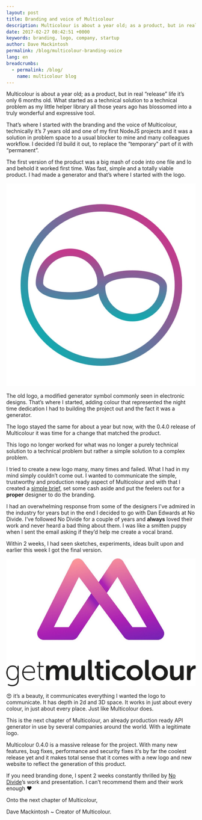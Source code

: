 ```yaml
---
layout: post
title: Branding and voice of Multicolour
description: Multicolour is about a year old; as a product, but in real “release” life it’s only 6 months old. What started as a technical solution to a technical problem as my little helper library all those…
date: 2017-02-27 08:42:51 +0000
keywords: branding, logo, company, startup
author: Dave Mackintosh
permalink: /blog/multicolour-branding-voice
lang: en
breadcrumbs:
  - permalink: /blog/
    name: multicolour blog
---
```


Multicolour is about a year old; as a product, but in real “release” life it’s only 6 months old. What started as a technical solution to a technical problem as my little helper library all those years ago has blossomed into a truly wonderful and expressive tool.

That’s where I started with the branding and the voice of Multicolour, technically it’s 7 years old and one of my first NodeJS projects and it was a solution in problem space to a usual blocker to mine and many colleagues workflow. I decided I’d build it out, to replace the “temporary” part of it with “permanent”.

The first version of the product was a big mash of code into one file and lo and behold it worked first time. Was fast, simple and a totally viable product. I had made a generator and that’s where I started with the logo.

![The old logo, a modified generator symbol commonly seen in electronic designs](/uploads/old-logo.jpeg)

The old logo, a modified generator symbol commonly seen in electronic designs. That’s where I started, adding colour that represented the night time dedication I had to building the project out and the fact it was a generator.

The logo stayed the same for about a year but now, with the 0.4.0 release of Multicolour it was time for a change that matched the product.

This logo no longer worked for what was no longer a purely technical solution to a technical problem but rather a simple solution to a complex problem.

I tried to create a new logo many, many times and failed. What I had in my mind simply couldn’t come out. I wanted to communicate the simple, trustworthy and production ready aspect of Multicolour and with that I created a [simple brief](https://getmulticolour.com/branding-brief), set some cash aside and put the feelers out for a **proper** designer to do the branding.

I had an overwhelming response from some of the designers I’ve admired in the industry for years but in the end I decided to go with Dan Edwards at No Divide. I’ve followed No Divide for a couple of years and **always** loved their work and never heard a bad thing about them. I was like a smitten puppy when I sent the email asking if they’d help me create a vocal brand.

Within 2 weeks, I had seen sketches, experiments, ideas built upon and earlier this week I got the final version.

![it communicates everything I wanted the logo to communicate](/uploads/new-logo.jpeg)

😍 it’s a beauty, it communicates everything I wanted the logo to communicate. It has depth in 2d and 3D space. It works in just about every colour, in just about every place. Just like Multicolour does.

This is the next chapter of Multicolour, an already production ready API generator in use by several companies around the world. With a legitimate logo.

Multicolour 0.4.0 is a massive release for the project. With many new features, bug fixes, performance and security fixes it’s by far the coolest release yet and it makes total sense that it comes with a new logo and new website to reflect the generation of this product.

If you need branding done, I spent 2 weeks constantly thrilled by [No Divide](https://nodividestudio.com)’s work and presentation. I can’t recommend them and their work enough ❤️

Onto the next chapter of Multicolour,

Dave Mackintosh ~ Creator of Multicolour.
